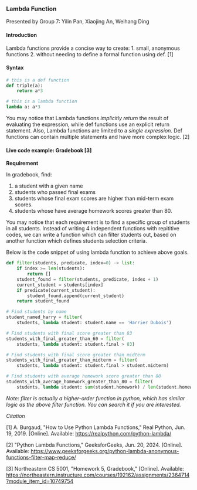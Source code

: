 ### Lambda Function
Presented by Group 7: Yilin Pan, Xiaojing An, Weihang Ding
#### Introduction
Lambda functions provide a concise way to create: 1. small,  anonymous  functions 2. without needing to define a formal function using def. [1]

#### Syntax
```python
# this is a def function
def triple(a):
    return a*3

# this is a lambda function
lambda a: a*3
```
You may notice that Lambda functions *implicitly return* the result of evaluating the expression, while def functions use an explicit return statement. Also, Lambda functions are limited to a *single expression*. 
Def functions can contain multiple statements and have more complex logic. [2]

#### Live code example: Gradebook [3]
**Requirement**

In gradebook, find:
1. a student with a given name
2. students who passed final exams
3. students whose final exam scores are higher than mid-term exam scores.
4. students whose have average homework scores greater than 80.

You may notice that each requirement is to find a specific group of students in all students. Instead of writing 4 independent functions with repititive codes, we can write a function which can filter students out, based on another function which defines students selection criteria.

Below is the code snippet of using lambda function to achieve above goals.

```python
def filter(students, predicate, index=0) -> list:
    if index >= len(students):
        return []
    student_found = filter(students, predicate, index + 1)
    current_student = students[index]
    if predicate(current_student):
        student_found.append(current_student)
    return student_found

# Find students by name
student_named_harry = filter(
    students, lambda student: student.name == 'Harrier Dubois')

# Find students with final score greater than 83
students_with_final_greater_than_60 = filter(
    students, lambda student: student.final > 83)

# Find students with final score greater than midterm
students_with_final_greater_than_midterm = filter(
    students, lambda student: student.final > student.midterm)

# Find students with average homework score greater than 80
students_with_average_homework_greater_than_80 = filter(
    students, lambda student: sum(student.homework) / len(student.homework) > 80)
```
*Note: filter is actually a higher-order function in python, which has similar logic as the above filter function. You can search it if you are interested.*

*Citation*

[1] A. Burgaud, "How to Use Python Lambda Functions," Real Python, Jun. 19, 2019. [Online]. Available: https://realpython.com/python-lambda/

[2] "Python Lambda Functions," GeeksforGeeks, Jun. 20, 2024. [Online]. Available: https://www.geeksforgeeks.org/python-lambda-anonymous-functions-filter-map-reduce/

[3] Northeastern CS 5001, "Homework 5, Gradebook," [Online]. Available: https://northeastern.instructure.com/courses/192162/assignments/2364714?module_item_id=10749754
